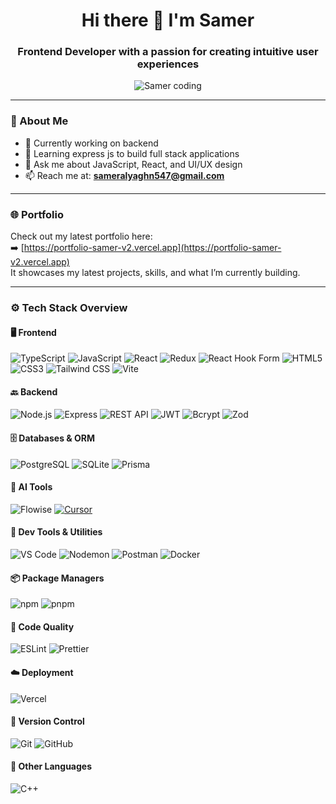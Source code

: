 <h1 align="center">Hi there 👋 I'm Samer</h1>

<h3 align="center">Frontend Developer with a passion for creating intuitive user experiences</h3>

<p align="center">
  <img align="center" alt="Samer coding" src="https://cdn.dribbble.com/users/1059583/screenshots/4171367/coding-freak.gif">
</p>

---

### 🚀 About Me

- 🔭 Currently working on backend 
- 🌱 Learning express js to build full stack applications 
- 💬 Ask me about JavaScript, React, and UI/UX design
- 📫 Reach me at: **sameralyaghn547@gmail.com**

---

### 🌐 Portfolio

Check out my latest portfolio here:  
➡️ [https://portfolio-samer-v2.vercel.app](https://portfolio-samer-v2.vercel.app)  
It showcases my latest projects, skills, and what I’m currently building.

---

### ⚙️ Tech Stack Overview

#### 🖥️ Frontend  
![TypeScript](https://img.shields.io/badge/-TypeScript-3178C6?style=flat-square&logo=typescript&logoColor=white) ![JavaScript](https://img.shields.io/badge/-JavaScript-F7DF1E?style=flat-square&logo=javascript&logoColor=black) ![React](https://img.shields.io/badge/-React-61DAFB?style=flat-square&logo=react&logoColor=black) ![Redux](https://img.shields.io/badge/-Redux-764ABC?style=flat-square&logo=redux&logoColor=white) ![React Hook Form](https://img.shields.io/badge/-React_Hook_Form-EC5990?style=flat-square&logo=react&logoColor=white) ![HTML5](https://img.shields.io/badge/-HTML5-E34F26?style=flat-square&logo=html5&logoColor=white) ![CSS3](https://img.shields.io/badge/-CSS3-1572B6?style=flat-square&logo=css3&logoColor=white) ![Tailwind CSS](https://img.shields.io/badge/-Tailwind_CSS-38B2AC?style=flat-square&logo=tailwind-css&logoColor=white) ![Vite](https://img.shields.io/badge/-Vite-646CFF?style=flat-square&logo=vite&logoColor=white)

#### 🔙 Backend  
![Node.js](https://img.shields.io/badge/-Node.js-339933?style=flat-square&logo=node.js&logoColor=white) ![Express](https://img.shields.io/badge/-Express-000000?style=flat-square&logo=express&logoColor=white) ![REST API](https://img.shields.io/badge/-REST_API-000000?style=flat-square&logo=api&logoColor=white) ![JWT](https://img.shields.io/badge/-JWT-black?style=flat-square&logo=JSON&logoColor=white) ![Bcrypt](https://img.shields.io/badge/-Bcrypt-3A3A3A?style=flat-square&logo=security&logoColor=white) ![Zod](https://img.shields.io/badge/-Zod-3C3C3C?style=flat-square&logo=typescript&logoColor=white)

#### 🗄️ Databases & ORM  
![PostgreSQL](https://img.shields.io/badge/-PostgreSQL-4169E1?style=flat-square&logo=postgresql&logoColor=white) ![SQLite](https://img.shields.io/badge/-SQLite-003B57?style=flat-square&logo=sqlite&logoColor=white) ![Prisma](https://img.shields.io/badge/-Prisma-2D3748?style=flat-square&logo=prisma&logoColor=white)

#### 🧠 AI Tools  
![Flowise](https://img.shields.io/badge/-Flowise-00A67E?style=flat-square) [![Cursor](https://img.shields.io/badge/-Cursor-000000?style=flat-square)](https://img.shields.io/badge/-Cursor-000000?style=flat-square)

#### 🧰 Dev Tools & Utilities  
![VS Code](https://img.shields.io/badge/-VS_Code-007ACC?style=flat-square&logo=visual-studio-code&logoColor=white) ![Nodemon](https://img.shields.io/badge/-Nodemon-76D04B?style=flat-square&logo=nodemon&logoColor=white) ![Postman](https://img.shields.io/badge/-Postman-FF6C37?style=flat-square&logo=postman&logoColor=white) ![Docker](https://img.shields.io/badge/-Docker-2496ED?style=flat-square&logo=docker&logoColor=white)

#### 📦 Package Managers  
![npm](https://img.shields.io/badge/-npm-CB3837?style=flat-square&logo=npm&logoColor=white) ![pnpm](https://img.shields.io/badge/-pnpm-F69220?style=flat-square&logo=pnpm&logoColor=white)

#### 🧹 Code Quality  
![ESLint](https://img.shields.io/badge/-ESLint-4B32C3?style=flat-square&logo=eslint&logoColor=white) ![Prettier](https://img.shields.io/badge/-Prettier-F7B93E?style=flat-square&logo=prettier&logoColor=black)

#### ☁️ Deployment  
![Vercel](https://img.shields.io/badge/-Vercel-000000?style=flat-square&logo=vercel&logoColor=white)

#### 🔐 Version Control  
![Git](https://img.shields.io/badge/-Git-F05032?style=flat-square&logo=git&logoColor=white) ![GitHub](https://img.shields.io/badge/-GitHub-181717?style=flat-square&logo=github&logoColor=white)

#### 💬 Other Languages  
![C++](https://img.shields.io/badge/-C%2B%2B-00599C?style=flat-square&logo=c%2B%2B&logoColor=white)

